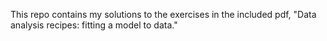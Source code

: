 This repo contains my solutions to the exercises in the included pdf, "Data analysis recipes: fitting a model to data."